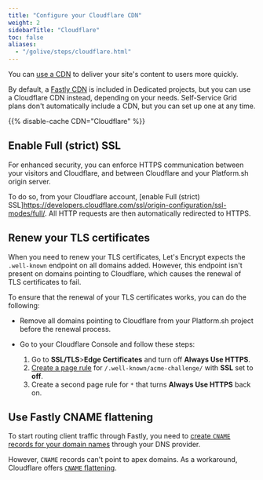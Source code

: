 ```yaml
---
title: "Configure your Cloudflare CDN"
weight: 2
sidebarTitle: "Cloudflare"
toc: false
aliases:
  - "/golive/steps/cloudflare.html"
---
```


You can [use a CDN](./_index.md) to deliver your site's content to users more quickly.

By default, a [Fastly CDN](fastly.md) is included in Dedicated projects,
but you can use a Cloudflare CDN instead, depending on your needs.
Self-Service Grid plans don't automatically include a CDN, 
but you can set up one at any time.

{{% disable-cache CDN="Cloudflare" %}}

## Enable Full (strict) SSL

For enhanced security, you can enforce HTTPS communication between your visitors and Cloudflare,
and between Cloudflare and your Platform.sh origin server.   

To do so, from your Cloudflare account, [enable Full (strict) SSL]https://developers.cloudflare.com/ssl/origin-configuration/ssl-modes/full/.
All HTTP requests are then automatically redirected to HTTPS.

## Renew your TLS certificates

When you need to renew your TLS certificates,
Let's Encrypt expects the `.well-known` endpoint on all domains added.
However, this endpoint isn't present on domains pointing to Cloudflare,
which causes the renewal of TLS certificates to fail.

To ensure that the renewal of your TLS certificates works,
you can do the following:

- Remove all domains pointing to Cloudflare from your Platform.sh project before the renewal process.
- Go to your Cloudflare Console and follow these steps:

  1. Go to **SSL/TLS**>**Edge Certificates** and turn off **Always Use HTTPS**.
  2. [Create a page rule](https://support.cloudflare.com/hc/en-us/articles/218411427-Understanding-and-configuring-Cloudflare-Page-Rules-Page-Rules-Tutorial-#h_38Gq7mduJiXIjpVLxp3q19) for `/.well-known/acme-challenge/` with **SSL** set to **off**.
  3. Create a second page rule for `*` that turns **Always Use HTTPS** back on.

## Use Fastly CNAME flattening

To start routing client traffic through Fastly,
you need to [create `CNAME` records for your domain names](../../domains/steps/dns.md#why-cname-records) 
through your DNS provider.

However, `CNAME` records can't point to apex domains.
As a workaround, Cloudflare offers [`CNAME` flattening](https://developers.cloudflare.com/dns/additional-options/cname-flattening/).

